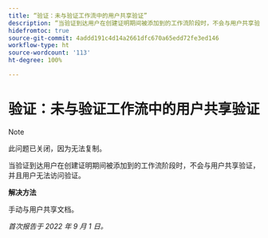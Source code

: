 ```yaml
---
title: “验证：未与验证工作流中的用户共享验证”
description: “当验证到达用户在创建证明期间被添加到的工作流阶段时，不会与用户共享验证，并且用户无法访问验证。”
hidefromtoc: true
source-git-commit: 4addd191c4d14a2661dfc670a65edd72fe3ed146
workflow-type: ht
source-wordcount: '113'
ht-degree: 100%

---
```



# 验证：未与验证工作流中的用户共享验证

<!--This issue is on the WF and WFP TOCs-->

>[!NOTE]
>
>此问题已关闭，因为无法复制。

当验证到达用户在创建证明期间被添加到的工作流阶段时，不会与用户共享验证，并且用户无法访问验证。

**解决方法**

手动与用户共享文档。

_首次报告于 2022 年 9 月 1 日。_

